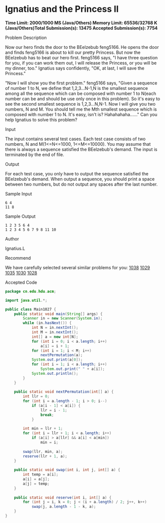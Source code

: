 # Ignatius and the Princess II

**Time Limit: 2000/1000 MS (Java/Others)    Memory Limit: 65536/32768 K (Java/Others)Total Submission(s): 13475    Accepted Submission(s): 7754**

Problem Description

Now our hero finds the door to the BEelzebub feng5166. He opens the door and finds feng5166 is about to kill our pretty Princess. But now the BEelzebub has to beat our hero first. feng5166 says, "I have three question for you, if you can work them out, I will release the Princess, or you will be my dinner, too." Ignatius says confidently, "OK, at last, I will save the Princess."

"Now I will show you the first problem." feng5166 says, "Given a sequence of number 1 to N, we define that 1,2,3...N-1,N is the smallest sequence among all the sequence which can be composed with number 1 to N(each number can be and should be use only once in this problem). So it's easy to see the second smallest sequence is 1,2,3...N,N-1. Now I will give you two numbers, N and M. You should tell me the Mth smallest sequence which is composed with number 1 to N. It's easy, isn't is? Hahahahaha......"
Can you help Ignatius to solve this problem?

 



Input

The input contains several test cases. Each test case consists of two numbers, N and M(1<=N<=1000, 1<=M<=10000). You may assume that there is always a sequence satisfied the BEelzebub's demand. The input is terminated by the end of file.

 



Output

For each test case, you only have to output the sequence satisfied the BEelzebub's demand. When output a sequence, you should print a space between two numbers, but do not output any spaces after the last number.

 



Sample Input

```
6 4
11 8
```

 



Sample Output

```
1 2 3 5 6 4
1 2 3 4 5 6 7 9 8 11 10
```

 



Author

Ignatius.L

 



Recommend

We have carefully selected several similar problems for you:  [1038](http://acm.hdu.edu.cn/showproblem.php?pid=1038) [1029](http://acm.hdu.edu.cn/showproblem.php?pid=1029) [1035](http://acm.hdu.edu.cn/showproblem.php?pid=1035) [1030](http://acm.hdu.edu.cn/showproblem.php?pid=1030) [1028](http://acm.hdu.edu.cn/showproblem.php?pid=1028) 





Accepted Code

```java
package cn.edu.hdu.acm;

import java.util.*;

public class Main1027 {
	public static void main(String[] args) {
		Scanner in = new Scanner(System.in);
		while (in.hasNext()) {
			int N = in.nextInt();
			int M = in.nextInt();
			int[] a = new int[N];
			for (int i = 0; i < a.length; i++) 
				a[i] = i + 1;
			for (int i = 1; i < M; i++)
				nextPermutation(a);
			System.out.print(a[0]);
			for (int i = 1; i < a.length; i++)
				System.out.print(" " + a[i]);
			System.out.println();
		}
	}
 
	public static void nextPermutation(int[] a) {
		int llr = 0;
		for (int i = a.length - 1; i > 0; i--)
			if (a[i - 1] < a[i]) {
				llr = i - 1;
				break;
			}
 
		int min = llr + 1;
		for (int i = llr + 1; i < a.length; i++)
			if (a[i] > a[llr] && a[i] < a[min])
				min = i;
 
		swap(llr, min, a);
		reserve(llr + 1, a);
	}
 
	public static void swap(int i, int j, int[] a) {
		int temp = a[i];
		a[i] = a[j];
		a[j] = temp;
	}
 
	public static void reserve(int i, int[] a) {
		for (int j = i, k = 0; j < (i + a.length) / 2; j++, k++) 
			swap(j, a.length - 1 - k, a);
	}
}
```

